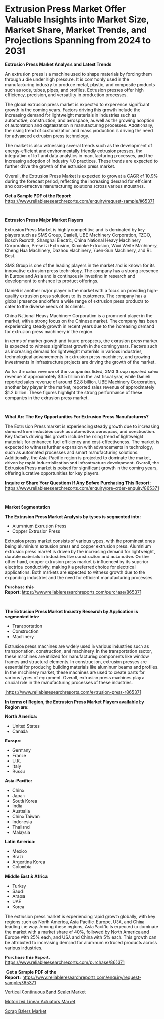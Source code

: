 <p><h1>Extrusion Press Market Offer Valuable Insights into Market Size, Market Share, Market Trends, and Projections Spanning from 2024 to 2031</h1></p><p><strong>Extrusion Press Market Analysis and Latest Trends</strong></p>
<p><p>An extrusion press is a machine used to shape materials by forcing them through a die under high pressure. It is commonly used in the manufacturing industry to produce metal, plastic, and composite products such as rods, tubes, pipes, and profiles. Extrusion presses offer high efficiency, precision, and versatility in production processes.</p><p>The global extrusion press market is expected to experience significant growth in the coming years. Factors driving this growth include the increasing demand for lightweight materials in industries such as automotive, construction, and aerospace, as well as the growing adoption of automation and digitalization in manufacturing processes. Additionally, the rising trend of customization and mass production is driving the need for advanced extrusion press technology.</p><p>The market is also witnessing several trends such as the development of energy-efficient and environmentally friendly extrusion presses, the integration of IoT and data analytics in manufacturing processes, and the increasing adoption of Industry 4.0 practices. These trends are expected to further drive the growth of the extrusion press market.</p><p>Overall, the Extrusion Press Market is expected to grow at a CAGR of 10.9% during the forecast period, reflecting the increasing demand for efficient and cost-effective manufacturing solutions across various industries.</p></p>
<p><strong>Get a Sample PDF of the Report:&nbsp;</strong> <a href="https://www.reliableresearchreports.com/enquiry/request-sample/865371">https://www.reliableresearchreports.com/enquiry/request-sample/865371</a></p>
<p>&nbsp;</p>
<p><strong>Extrusion Press Major Market Players</strong></p>
<p><p>Extrusion Press Market is highly competitive and is dominated by key players such as SMS Group, Danieli, UBE Machinery Corporation, TZCO, Bosch Rexroth, Shanghai Electric, China National Heavy Machinery Corporation, Presezzi Extrusion, Xinxinke Extrusion, Wuxi Weite Machinery, Cheng Hua Machinery, Dazhou Machinery, Yuen-Sun Machinery, and RL Best. </p><p>SMS Group is one of the leading players in the market and is known for its innovative extrusion press technology. The company has a strong presence in Europe and Asia and is continuously investing in research and development to enhance its product offerings. </p><p>Danieli is another major player in the market with a focus on providing high-quality extrusion press solutions to its customers. The company has a global presence and offers a wide range of extrusion press products to cater to the diverse needs of its clients. </p><p>China National Heavy Machinery Corporation is a prominent player in the market, with a strong focus on the Chinese market. The company has been experiencing steady growth in recent years due to the increasing demand for extrusion press machinery in the region. </p><p>In terms of market growth and future prospects, the extrusion press market is expected to witness significant growth in the coming years. Factors such as increasing demand for lightweight materials in various industries, technological advancements in extrusion press machinery, and growing investments in infrastructure projects are driving the growth of the market.</p><p>As for the sales revenue of the companies listed, SMS Group reported sales revenue of approximately $3.5 billion in the last fiscal year, while Danieli reported sales revenue of around $2.8 billion. UBE Machinery Corporation, another key player in the market, reported sales revenue of approximately $1.2 billion. These figures highlight the strong performance of these companies in the extrusion press market.</p></p>
<p>&nbsp;</p>
<p><strong>What Are The Key Opportunities For Extrusion Press Manufacturers?</strong></p>
<p><p>The Extrusion Press market is experiencing steady growth due to increasing demand from industries such as automotive, aerospace, and construction. Key factors driving this growth include the rising trend of lightweight materials for enhanced fuel efficiency and cost-effectiveness. The market is expected to witness further expansion with advancements in technology, such as automated processes and smart manufacturing solutions. Additionally, the Asia-Pacific region is projected to dominate the market, driven by rapid industrialization and infrastructure development. Overall, the Extrusion Press market is poised for significant growth in the coming years, offering lucrative opportunities for key players.</p></p>
<p><strong>Inquire or Share Your Questions If Any Before Purchasing This Report:</strong> <a href="https://www.reliableresearchreports.com/enquiry/pre-order-enquiry/865371">https://www.reliableresearchreports.com/enquiry/pre-order-enquiry/865371</a></p>
<p>&nbsp;</p>
<p><strong>Market Segmentation</strong></p>
<p><strong>The Extrusion Press Market Analysis by types is segmented into:</strong></p>
<p><ul><li>Aluminium Extrusion Press</li><li>Copper Extrusion Press</li></ul></p>
<p><p>Extrusion press market consists of various types, with the prominent ones being aluminium extrusion press and copper extrusion press. Aluminium extrusion press market is driven by the increasing demand for lightweight, durable materials in industries like construction and automotive. On the other hand, copper extrusion press market is influenced by its superior electrical conductivity, making it a preferred choice for electrical applications. Both markets are expected to witness growth due to the expanding industries and the need for efficient manufacturing processes.</p></p>
<p><strong>Purchase this Report:&nbsp;</strong><a href="https://www.reliableresearchreports.com/purchase/865371">https://www.reliableresearchreports.com/purchase/865371</a></p>
<p>&nbsp;</p>
<p><strong>The Extrusion Press Market Industry Research by Application is segmented into:</strong></p>
<p><ul><li>Transportation</li><li>Construction</li><li>Machinery</li></ul></p>
<p><p>Extrusion press machines are widely used in various industries such as transportation, construction, and machinery. In the transportation sector, these machines are utilized for manufacturing components like window frames and structural elements. In construction, extrusion presses are essential for producing building materials like aluminum beams and profiles. In the machinery market, these machines are used to create parts for various types of equipment. Overall, extrusion press machines play a crucial role in the manufacturing processes of these industries.</p></p>
<p><a href="https://www.reliableresearchreports.com/extrusion-press-r865371">&nbsp;https://www.reliableresearchreports.com/extrusion-press-r865371</a></p>
<p><strong>In terms of Region, the Extrusion Press Market Players available by Region are:</strong></p>
<p>
    <p> <strong> North America: </strong>
        <ul>
            <li>United States</li>
            <li>Canada</li>
        </ul>
        </p> 
    <p> <strong> Europe: </strong>
        <ul>
            <li>Germany</li>
            <li>France</li>
            <li>U.K.</li>
            <li>Italy</li>
            <li>Russia</li>
        </ul>
        </p> 
    <p> <strong> Asia-Pacific: </strong>
        <ul>
            <li>China</li>
            <li>Japan</li>
            <li>South Korea</li>
            <li>India</li>
            <li>Australia</li>
            <li>China Taiwan</li>
            <li>Indonesia</li>
            <li>Thailand</li>
            <li>Malaysia</li>
        </ul>
        </p> 
    <p> <strong> Latin America: </strong>
        <ul>
            <li>Mexico</li>
            <li>Brazil</li>
            <li>Argentina Korea</li>
            <li>Colombia</li>
        </ul>
        </p> 
    <p> <strong> Middle East & Africa: </strong>
        <ul>
            <li>Turkey</li>
            <li>Saudi</li>
            <li>Arabia</li>
            <li>UAE</li>
            <li>Korea</li>
        </ul>
    </p>
    </p>
<p><p>The extrusion press market is experiencing rapid growth globally, with key regions such as North America, Asia Pacific, Europe, USA, and China leading the way. Among these regions, Asia Pacific is expected to dominate the market with a market share of 40%, followed by North America and Europe with 25% each, and USA and China with 5% each. This growth can be attributed to increasing demand for aluminum extruded products across various industries.</p></p>
<p><strong>Purchase this Report: </strong><a href="https://www.reliableresearchreports.com/purchase/865371">https://www.reliableresearchreports.com/purchase/865371</a></p>
<p>&nbsp;<strong>Get a Sample PDF of the Report:&nbsp;&nbsp;</strong><a href="https://www.reliableresearchreports.com/enquiry/request-sample/865371">https://www.reliableresearchreports.com/enquiry/request-sample/865371</a></p>
<p><strong></strong></p>
<p><p><a href="https://www.linkedin.com/pulse/vertical-continuous-band-sealer-market-analysis-its-cagr-7y7yc?trackingId=AsUG8N7Gie13h47g58iSVA%3D%3D">Vertical Continuous Band Sealer Market</a></p><p><a href="https://www.linkedin.com/pulse/motorized-linear-actuators-market-size-cagr-trends-2024-2030-sptwe?trackingId=cQZFiUXEQUsIz41%2BJHYSiw%3D%3D">Motorized Linear Actuators Market</a></p><p><a href="https://www.linkedin.com/pulse/scrap-balers-market-report-reveals-latest-trends-growth-opportunities-o3ycf?trackingId=mBYQy1LBnWof6biEwStEOw%3D%3D">Scrap Balers Market</a></p></p>
